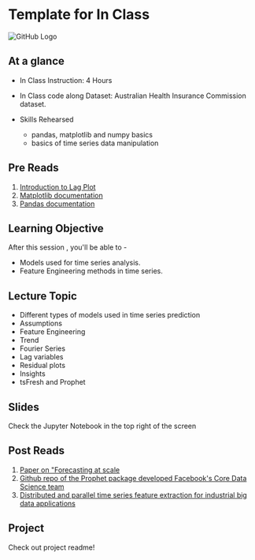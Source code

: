 # Template for In Class  
![GitHub Logo](https://s3.ap-south-1.amazonaws.com/greyatom-social/GreyAtom-logo.png)
## At a glance
* In Class Instruction: 4 Hours
* In Class code along Dataset: Australian Health Insurance Commission dataset.

* Skills Rehearsed
  * pandas, matplotlib and numpy basics
  * basics of time series data manipulation


## Pre Reads
1. [Introduction to Lag Plot](http://www.itl.nist.gov/div898/handbook/eda/section3/lagplot.htm)
2. [Matplotlib documentation](https://matplotlib.org/)
3. [Pandas documentation](https://pandas.pydata.org/)


## Learning Objective

After this session , you'll be able to -
- Models used for time series analysis. 
- Feature Engineering methods in time series.

## Lecture Topic

- Different types of models used in time series prediction 
- Assumptions 
- Feature Engineering
- Trend
- Fourier Series
- Lag variables
- Residual plots
- Insights
- tsFresh and Prophet

## Slides
Check the Jupyter Notebook in the top right of the screen


## Post Reads

1. [Paper on "Forecasting at scale](https://peerj.com/preprints/3190.pdf)
2. [Github repo of the Prophet package developed Facebook's Core Data Science team](https://github.com/facebook/prophet)
3. [Distributed and parallel time series feature extraction for industrial big data applications](https://arxiv.org/abs/1610.07717)


## Project
Check out project readme!



